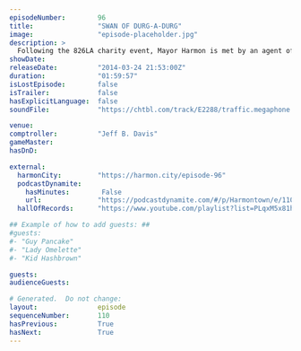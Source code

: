 ```yaml
---
episodeNumber:        96
title:                "SWAN OF DURG-A-DURG"
image:                "episode-placeholder.jpg"
description: >
  Following the 826LA charity event, Mayor Harmon is met by an agent of compromise when a psychologist takes the stage. Later, Erin McGathy attempts her first Dungeon Mastering in D&D!
showDate:             
releaseDate:          "2014-03-24 21:53:00Z"
duration:             "01:59:57"
isLostEpisode:        false
isTrailer:            false
hasExplicitLanguage:  false
soundFile:            "https://chtbl.com/track/E2288/traffic.megaphone.fm/STA7122764314.mp3?updated=1556131723"

venue:                
comptroller:          "Jeff B. Davis"
gameMaster:           
hasDnD:               

external:
  harmonCity:         "https://harmon.city/episode-96"
  podcastDynamite:
    hasMinutes:        False
    url:              "https://podcastdynamite.com/#/p/Harmontown/e/110/96"
  hallOfRecords:      "https://www.youtube.com/playlist?list=PLqxM5x81hNOal6Wf6vIe10MR_vraUlb8L"

## Example of how to add guests: ##
#guests:
#- "Guy Pancake"
#- "Lady Omelette"
#- "Kid Hashbrown"

guests:
audienceGuests:

# Generated.  Do not change:
layout:               episode
sequenceNumber:       110
hasPrevious:          True
hasNext:              True
---
```


<!-- The episode description will be rendered here -->
<!-- Add your content below here -->

